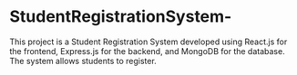 # StudentRegistrationSystem-
This project is a Student Registration System developed using React.js for the frontend, Express.js for the backend, and MongoDB for the database. The system allows students to register.
